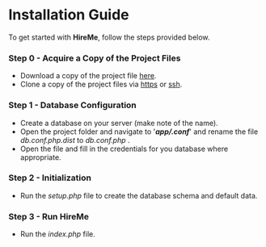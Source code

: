 # Installation Guide

To get started with **HireMe**, follow the steps provided below.

### Step 0 - Acquire a Copy of the Project Files
* Download a copy of the project file [here](https://github.com/rx-student-code-749/hire-me-xhq/archive/master.zip).
* Clone a copy of the project files via [https](https://github.com/rx-student-code-749/hire-me-xhq.git) or [ssh](git@github.com:rx-student-code-749/hire-me-xhq.git).

### Step 1 - Database Configuration
* Create a database on your server (make note of the name).
* Open the project folder and navigate to '***app/.conf***' and rename the file _db.conf.php.dist_ to _db.conf.php_ .
* Open the file and fill in the credentials for you database where appropriate.


### Step 2 - Initialization
* Run the _setup.php_ file to create the database schema and default data.

### Step 3 - Run HireMe
* Run the _index.php_ file.
<!--stackedit_data:
eyJoaXN0b3J5IjpbMjQwMTIwODA1LC0xNzgzNzQ2NjQ5XX0=
-->